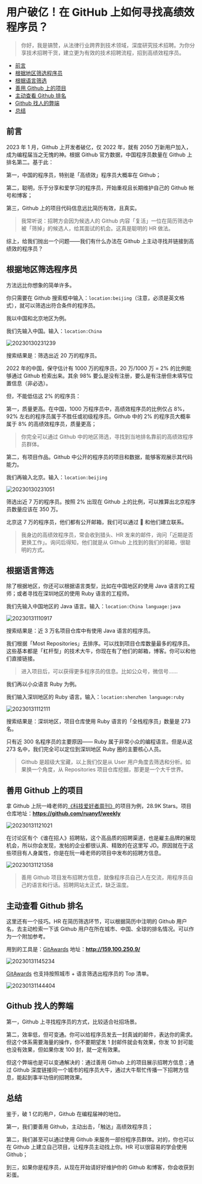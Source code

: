 # 用户破亿！在 GitHub 上如何寻找高绩效程序员？

> 你好，我是镐赞，从法律行业跨界到技术领域，深度研究技术招聘。为你分享技术招聘干货，建立更为有效的技术招聘流程，招到高绩效程序员。


- [前言](#前言)
- [根据地区筛选程序员](#根据地区筛选程序员)
- [根据语言筛选](#根据语言筛选)
- [善用 Github 上的项目](#善用-github-上的项目)
- [主动查看 Github 排名](#主动查看-github-排名)
- [Github 找人的弊端](#github-找人的弊端)
- [总结](#总结)


## 前言

2023 年 1 月，Github 上开发者破亿，仅 2022 年，就有 2050 万新用户加入，成为编程届当之无愧的神。根据 Github 官方数据，中国程序员数量在 Github 上排名第二。基于此：

第一，中国的程序员，特别是「高绩效」程序员大概率在 Github；

第二，聪明，乐于分享和爱学习的程序员，开始重视且长期维护自己的 Github 帐号和博客；

第三，Github 上的项目代码信息远比简历有效，且真实。

> 我常听说：招聘方会因为候选人的 Github 内容「复活」一位在简历筛选中被「筛掉」的候选人，给其面试的机会。这真是聪明的 HR 做法。  

综上，给我们抛出一个问题——我们有什么办法在 Github 上主动寻找并链接到高绩效的程序员？

## 根据地区筛选程序员

方法远比你想象的简单许多。

你只需要在 Github 搜索框中输入：`location:beijing`（注意，必须是英文格式），就可以筛选出符合条件的程序员。

我以中国和北京地区为例。

我们先输入中国。输入：`location:China`

![20230130231239](https://ipic.qinglion.com/20230130231239)

搜索结果是：筛选出近 20 万的程序员。

2022 年的中国，保守估计有 1000 万的程序员，20 万/1000 万 = 2% 的比例能够通过 Github 检索出来。其余 98% 要么是没有注册，要么是有注册但未填写位置信息（非必选）。

但，不能低估这 2% 的程序员：

第一，质量更高。在中国，1000 万程序员中，高绩效程序员的比例仅占 8%，92% 左右的程序员属于不胜任或初级程序员。Github 中的 2% 的程序员大概率属于 8% 的高绩效程序员，质量更高；

> 你完全可以通过 Github 中的地区筛选，寻找到当地排名靠前的高绩效程序员群体。  

第二，有项目作品。Github 中公开的程序员的项目和数据，能够客观展示其代码能力。

我们再输入北京。输入：`location:beijing`

![20230130231051](https://ipic.qinglion.com/20230130231051)

筛选出近 7 万的程序员。按照 2% 出现在 Github 上的比例，可以推算出北京程序员数量应该在 350 万。

北京这 7 万的程序员，他们都有公开邮箱，我们可以通过 📮 和他们建立联系。

> 我身边的高绩效程序员，常会收到猎头、HR 发来的邮件，询问「近期是否更换工作」。询问后得知，他们就是从 Github 上找到的我们的邮箱，很聪明的方式。  

## 根据语言筛选

除了根据地区，你还可以根据语言类型，比如在中国地区的使用 Java 语言的工程师；或者寻找在深圳地区的使用 Ruby 语言的工程师。

我们先输入中国地区的 Java 语言。输入：`location:China language:java`

![20230131110917](https://ipic.qinglion.com/20230131110917)

搜索结果是：近 3 万名项目仓库中有使用 Java 语言的程序员。

我们根据「Most Repositories」去排序。可以找到项目仓库数量最多的程序员。这些基本都是「杠杆型」的技术大牛，你现在有了他们的邮箱，博客。你可以和他们直接链接。

> 进入项目后，可以获得更多程序员的信息。比如公众号，微信号……

我们再以小众语言 Ruby 为例。

我们输入深圳地区的 Ruby 语言。输入：`location:shenzhen language:ruby`

![20230131112111](https://ipic.qinglion.com/20230131112111)

搜索结果是：深圳地区，项目仓库使用 Ruby 语言的「全栈程序员」数量是 273 名。

只有近 300 名程序员的主要原因—— Ruby 属于非常小众的编程语言。但是从这 273 名中，我们完全可以定位到深圳地区 Ruby 圈的主要核心人员。

> Github 是超级大宝藏，以上我们仅是从 User 用户角度去筛选和分析。如果换一个角度，从 Repositories 项目仓库挖掘，那更是一个大千世界。

## 善用 Github 上的项目

拿 Github 上阮一峰老师的[《科技爱好者周刊》](https://github.com/ruanyf/weekly)的项目为例，28.9K Stars。项目仓库地址：**https://github.com/ruanyf/weekly**

![20230131121021](https://ipic.qinglion.com/20230131121021)

在讨论区有个《谁在招人》招聘贴，这个高品质的招聘渠道，也是雇主品牌的展现机会，所以你会发现，发帖的企业都很认真、精致的在这里写 JD。原因就在于这些项目有人身属性，你是在阮一峰老师的项目中发布的招聘方信息。

![20230131121358](https://ipic.qinglion.com/20230131121358)

> 善用 Github 项目发布招聘方信息，就像程序员自己人在交流，用程序员自己的语言和行话。招聘网站太正式，缺乏温度。  

## 主动查看 Github 排名

这里还有一个技巧。HR 在简历筛选环节，可以根据简历中注明的 Github 用户名，去主动检索一下该 Github 用户在所在城市、中国、全球的排名情况。可以作为一个附加参考。

用到的工具是：[GitAwards](http://159.100.250.9/) 地址：**http://159.100.250.9/**

![20230131145234](https://ipic.qinglion.com/20230131145234)

[GitAwards](http://159.100.250.9/) 也支持按照城市 + 语言筛选出程序员的 Top 清单。

![20230131144404](https://ipic.qinglion.com/20230131144404)

## Github 找人的弊端

第一，Github 上寻找程序员的方式，比较适合社招场景。

第二，效率低，但可变通。你可以给程序员发去一封真诚的邮件，表达你的需求。但这个体系需要海量的操作，你不要期望发 1 封邮件就会有效果，你发 10 封可能也没有效果，但如果你发 100 封，就一定有效果。

但这个弊端也是可以变通解决的：通过善用 Github 上的项目展示招聘方信息；通过 Github 深度链接同一个城市的程序员大牛，通过大牛帮忙传播一下招聘方信息，能起到事半功倍的招聘效果。

## 总结

鉴于，破 1 亿的用户，Github 在编程届神的地位。

第一，我们要善用 Github，主动出击，「触达」高绩效程序员；

第二，我们甚至可以通过使用 Github 来服务一部份程序员群体。对的，你也可以在 Github 上建立自己项目，让程序员主动找上你。HR 可以很容易的学会使用 Github；

到三，如果你是程序员，从现在开始请好好维护你的 Github 和博客，你会收获到彩蛋。

